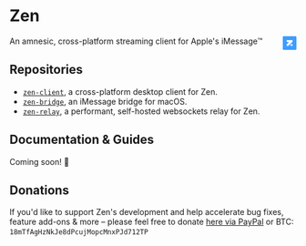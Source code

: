 <h1>Zen</h1>
<img src="https://github.com/AmnesiaLabs/zen-client/blob/master/build/icons/24x24.png?raw=true" align="right">

An amnesic, cross-platform streaming client for Apple's iMessage™️

## Repositories

* [`zen-client`](https://github.com/AmnesiaLabs/zen-client), a cross-platform desktop client for Zen.
* [`zen-bridge`](https://github.com/AmnesiaLabs/zen-bridge), an iMessage bridge for macOS.
* [`zen-relay`](https://github.com/AmnesiaLabs/zen-relay), a performant, self-hosted websockets relay for Zen.

## Documentation & Guides

Coming soon! 🧪

## Donations

If you'd like to support Zen's development and help accelerate bug fixes, feature add-ons & more – please feel free to donate [here via PayPal](https://www.paypal.com/cgi-bin/webscr?cmd=_donations&business=alectrocute%40gmail.com&currency_code=USD&source=url) or BTC: `18mTfAgHzNkJe8dPcujMopcMnxPJd712TP`
